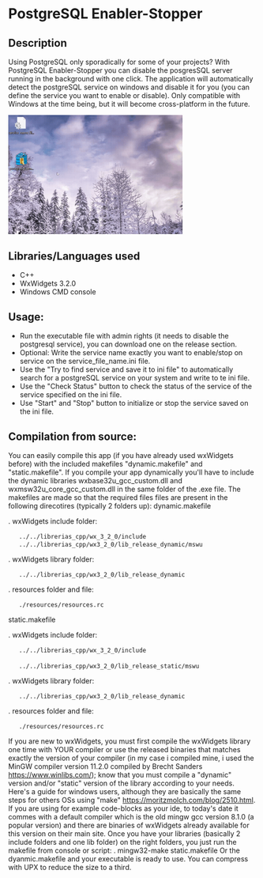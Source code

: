 
# PostgreSQL Enabler-Stopper

## Description
Using PostgreSQL only sporadically for some of your projects? With PostgreSQL Enabler-Stopper you can disable the posgresSQL server running in the background with one click.
The application will automatically detect the postgreSQL service on windows and disable it for you (you can define the service you want to enable or disable).
Only compatible with Windows at the time being, but it will become cross-platform in the future.
<!-- ![screen-gif](./prueba_rando_creator.gif) -->
<!-- <img src="https://github.com/aguxone/agux_random_file_creator/blob/gif_storage/prueba_rando_creator.gif?raw=true" alt="agxu_rfc_gif" width="60%" height="40%"> -->
<img src="https://github.com/aguxone/postgresql_enabler_stopper/blob/gif-storage-branch/500x341_15fps.gif?raw=true" alt="postgresql_es_gif" width="70%" height="40%">
<!-- <video src='https://user-images.githubusercontent.com/98858551/174418629-481619d3-27ed-48c0-b952-05b6239417b3.mp4'; width="100"; height="100"></video> -->
<!-- https://user-images.githubusercontent.com/98858551/174418629-481619d3-27ed-48c0-b952-05b6239417b3.mp4 -->
<!-- <video  style="display:block; width:10%; height:auto;" autoplay controls loop="loop">
       <source src=https://user-images.githubusercontent.com/98858551/174418629-481619d3-27ed-48c0-b952-05b6239417b3.mp4 type="video/mp4" />
</video> -->
<!-- <div style="width:100px ; height:100px>
       <video src='https://user-images.githubusercontent.com/98858551/174418629-481619d3-27ed-48c0-b952-05b6239417b3.mp4'></video>
<div/> -->

## Libraries/Languages used
- C++
- WxWidgets 3.2.0
- Windows CMD console

## Usage:
- Run the executable file with admin rights (it needs to disable the postgresql service), you can download one on the release section.
- Optional: Write the service name exactly you want to enable/stop on service on the service_file_name.ini file.
- Use the "Try to find service and save it to ini file" to automatically search for a postgreSQL service on your system and write to te ini file.
- Use the "Check Status" button to check the status of the service of the service specified on the ini file.
- Use "Start" and "Stop" button to initialize or stop the service saved on the ini file.

## Compilation from source:
You can easily compile this app (if you have already used wxWidgets before) with the included makefiles "dynamic.makefile" and "static.makefile". If you compile your app dynamically you'll have to include the dynamic libraries wxbase32u_gcc_custom.dll and wxmsw32u_core_gcc_custom.dll in the same folder of the .exe file.
The makefiles are made so that the required files files are present in the following direcotires (typically 2 folders up):
dynamic.makefile

. wxWidgets include folder:

       ../../librerias_cpp/wx_3_2_0/include
       ../../librerias_cpp/wx3_2_0/lib_release_dynamic/mswu
       
. wxWidgets library folder:

       ../../librerias_cpp/wx3_2_0/lib_release_dynamic
       
. resources folder and file:

       ./resources/resources.rc

static.makefile

. wxWidgets include folder:

       ../../librerias_cpp/wx_3_2_0/include
       
       ../../librerias_cpp/wx3_2_0/lib_release_static/mswu
       
. wxWidgets library folder:

       ../../librerias_cpp/wx3_2_0/lib_release_dynamic
       
. resources folder and file:

       ./resources/resources.rc


If you are new to wxWidgets, you must first compile the wxWidgets library one time with YOUR compiler or use the released binaries that matches exactly the version of your compiler (in my case i compiled mine, i used the MinGW compiler version 11.2.0 compiled by Brecht Sanders https://www.winlibs.com/); know that you must compile a "dynamic" version and/or "static" version of the library according to your needs. Here's a guide for windows users, although they are basically the same steps for others OSs using "make" https://moritzmolch.com/blog/2510.html. If you are using for example code-blocks as your ide, to today's date it commes with a default compiler which is the old mingw gcc version 8.1.0 (a popular version) and there are binaries of wxWidgets already available for this version on their main site.
Once you have your libraries (basically 2 include folders and one lib folder) on the right folders, you just run the makefile from console or script:
. mingw32-make static.makefile
Or the dyanmic.makefile and your executable is ready to use.
You can compress with UPX to reduce the size to a third.
